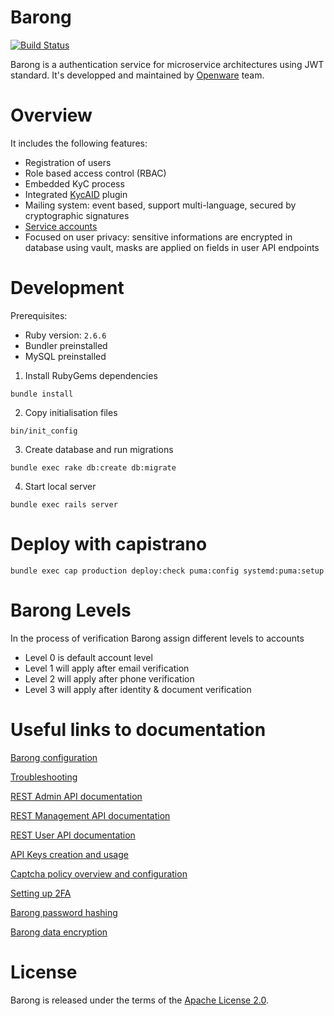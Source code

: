 [openware.com]: https://www.openware.com

# Barong
[![Build Status](https://ci.openware.work/api/badges/openware/barong/status.svg)](https://ci.openware.work/openware/barong)

Barong is a authentication service for microservice architectures using JWT standard.
It's developped and maintained by [Openware](https://www.openware.com) team.

# Overview

It includes the following features:

- Registration of users
- Role based access control (RBAC)
- Embedded KyC process
- Integrated [KycAID](https://www.openware.com/sdk/docs/barong/kycaid.html) plugin
- Mailing system: event based, support multi-language, secured by cryptographic signatures
- [Service accounts](https://www.openware.com/sdk/docs/barong/service-accounts.html)
- Focused on user privacy: sensitive informations are encrypted in database using vault, masks are applied on fields in user API endpoints


# Development

Prerequisites:
- Ruby version: `2.6.6`
- Bundler preinstalled
- MySQL preinstalled

1. Install RubyGems dependencies
```
bundle install
```

2. Copy initialisation files
```
bin/init_config
```

3. Create database and run migrations
```
bundle exec rake db:create db:migrate
```

4. Start local server
```
bundle exec rails server
```

# Deploy with capistrano

```
bundle exec cap production deploy:check puma:config systemd:puma:setup
```

# Barong Levels

In the process of verification Barong assign different levels to accounts

- Level 0 is default account level
- Level 1 will apply after email verification
- Level 2 will apply after phone verification
- Level 3 will apply after identity & document verification

# Useful links to documentation
[Barong configuration](https://www.openware.com/sdk/docs/barong/configuration.html)

[Troubleshooting](https://www.openware.com/sdk/docs/barong/troubleshooting.html)

[REST Admin API documentation](https://www.openware.com/sdk/docs/barong/api/barong-admin-api-v2.html)

[REST Management API documentation](https://www.openware.com/sdk/docs/barong/api/barong-management-api-v2.html)

[REST User API documentation](https://www.openware.com/sdk/docs/barong/api/barong-user-api-v2.html)

[API Keys creation and usage](https://www.openware.com/sdk/docs/barong/general/api-keys.html)

[Captcha policy overview and configuration](https://www.openware.com/sdk/docs/barong/general/captcha.html)

[Setting up 2FA](https://www.openware.com/sdk/docs/barong/general/2fa.html)

[Barong password hashing](https://www.openware.com/sdk/docs/barong/general/password-hashing.html)

[Barong data encryption](https://www.openware.com/sdk/docs/barong/general/encryption.html)

# License
Barong is released under the terms of the [Apache License 2.0](https://github.com/openware/barong/blob/master/LICENSE.md).
